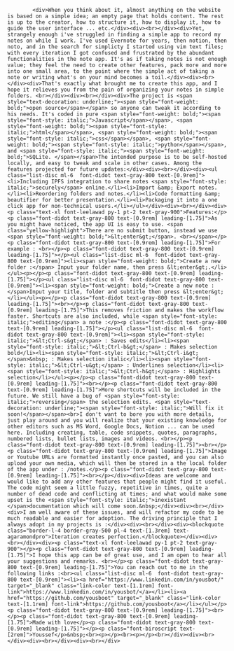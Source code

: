 
            
            
            
            
            
            
            
            <div>When you think about it, almost anything on the website is based on a simple idea; an empty page that holds content. The rest is up to the creator, how to structure it, how to display it, how to guide the user interface ... etc.</div><div><br></div><div>Yet, strangely enough i've struggled in finding a simple app to record my notes on while I work. I've used Evernote for years, then notion, then noto, and in the search for simplicty I started using vim text files; with every iteration I got confused and frustrated by the abundant functionalities in the note app. It's as if taking notes is not enough value; they feel the need to create other features, pack more and more into one small area, to the point where the simple act of taking a note or writing what's on your mind becomes a toil.</div><div><br></div><div>That's exactly what brought me to create this app, and I hope it relieves you from the pain of organizing your notes in simple folders. <br></div><div><br></div><div>The project is <span style="text-decoration: underline;"><span style="font-weight: bold;">open source</span></span> so anyone can tweak it according to his needs. It's coded in pure <span style="font-weight: bold;"><span style="font-style: italic;">Javascript</span></span>, <span style="font-weight: bold;"><span style="font-style: italic;">html</span></span>, <span style="font-weight: bold;"><span style="font-style: italic;">css</span></span>, <span style="font-weight: bold;"><span style="font-style: italic;">python</span></span>, and <span style="font-style: italic;"><span style="font-weight: bold;">SQLite. </span></span>The intended purpose is to be self-hosted locally, and easy to tweak and scale in other cases. Among the features projected for future updates:</div><div><br></div><div><ul class="list-disc ml-6  font-didot text-gray-800 text-[0.9rem]"><li>Including IPFS integration to share notes <span style="font-style: italic;">securely</span> online.</li><li>Import &amp; Export notes.</li><li>Reordering folders and notes.</li><li>Code formatting &amp; beautifier for better presentation.</li><li>Packaging it into a one click app for non-technical users.</li></ul></div><div><br></div><div><p class="text-xl font-leelawad py-1 pt-2 text-gray-900">Features:</p><p class="font-didot text-gray-800 text-[0.9rem] leading-[1.75]">As you might have noticed, the app UI is easy to use. <span class="yellow-highlight">There are no submit button, instead we use <span style="font-weight: bold;">&lt;enter&gt;</span>. <br></span></p><p class="font-didot text-gray-800 text-[0.9rem] leading-[1.75]">For example : <br></p><p class="font-didot text-gray-800 text-[0.9rem] leading-[1.75]"></p><ul class="list-disc ml-6  font-didot text-gray-800 text-[0.9rem]"><li><span style="font-weight: bold;">Create a new folder :</span> Input your folder name, then press &lt;enter&gt;.</li></ul><p></p><p class="font-didot text-gray-800 text-[0.9rem] leading-[1.75]"></p><ul class="list-disc ml-6  font-didot text-gray-800 text-[0.9rem]"><li><span style="font-weight: bold;">Create a new note : </span>Input your title, folder and subtitle then press &lt;enter&gt;</li></ul><p></p><p class="font-didot text-gray-800 text-[0.9rem] leading-[1.75]"><br></p><p class="font-didot text-gray-800 text-[0.9rem] leading-[1.75]">This removes friction and makes the workflow faster. Shortcuts are also included, while <span style="font-style: italic;">editing</span> a note :</p><p class="font-didot text-gray-800 text-[0.9rem] leading-[1.75]"></p><ul class="list-disc ml-6  font-didot text-gray-800 text-[0.9rem]"><li><span style="font-style: italic;">&lt;Ctrl-s&gt;</span> : Saves edits</li><li><span style="font-style: italic;">&lt;Ctrl-b&gt;</span> : Makes selection bold</li><li><span style="font-style: italic;">&lt;Ctrl-i&gt;</span>&nbsp; : Makes selection italic</li><li><span style="font-style: italic;">&lt;Ctrl-u&gt;</span> : Underlines selection</li><li><span style="font-style: italic;">&lt;Ctrl-h&gt;</span> : Highlights selection</li></ul><p></p><p class="font-didot text-gray-800 text-[0.9rem] leading-[1.75]"><br></p><p class="font-didot text-gray-800 text-[0.9rem] leading-[1.75]">More shortcuts will be included in the future. We still have a bug of <span style="font-style: italic;">reversing</span> the selection edits. <span style="text-decoration: underline;"><span style="font-style: italic;">Will fix it soon!</span></span><br>I don't want to bore you with more details, just play around and you will realize that your existing knowledge for other editors such as MS Word, Google Docs, Notion ... can be used here. Including creating, table, code snippets, quotes, paragraphs, numbered lists, bullet lists, images and videos. <br></p><p class="font-didot text-gray-800 text-[0.9rem] leading-[1.75]"><br></p><p class="font-didot text-gray-800 text-[0.9rem] leading-[1.75]">Image or Youtube URLs are formatted instantly once pasted, and you can also upload your own media, which will then be stored in a the local folder of the app under : /notes.</p><p class="font-didot text-gray-800 text-[0.9rem] leading-[1.75]"><br></p></div><div>Ideas are welcome and would like to add any other features that people might find it useful. The code might seem a little fuzzy, repetitive in times, quite a number of dead code and conflicting at times; and what would make some upset is the <span style="font-style: italic;">inexistant </span>documentation which will come soon.&nbsp;</div><div><br></div><div>I am well aware of these issues, and will refactor my code to be much readable and easier for adoption. The driving principle that I always adopt in my projects is :</div><div><br></div><div><blockquote class="border-l-4 border-gray-500 pl-4 text-[1.3rem] text-agaramondpro">Iteration creates perfection.</blockquote></div><div><br></div><div><p class="text-xl font-leelawad py-1 pt-2 text-gray-900"></p><p class="font-didot text-gray-800 text-[0.9rem] leading-[1.75]">I hope this app can be of great use, and I am open to hear all your suggestions and remarks. <br></p><p class="font-didot text-gray-800 text-[0.9rem] leading-[1.75]">You can reach out to me in the following links :<br><ul class="list-disc ml-6  font-didot text-gray-800 text-[0.9rem]"><li><a href="https://www.linkedin.com/in/yousbot/" target="_blank" class="link-color text-[1.1rem] font-link">https://www.linkedin.com/in/yousbot/</a></li><li><a href="https://github.com/yousboot" target="_blank" class="link-color text-[1.1rem] font-link">https://github.com/yousboot</a></li></ul></p><p class="font-didot text-gray-800 text-[0.9rem] leading-[1.75]"><br></p><p class="font-didot text-gray-800 text-[0.9rem] leading-[1.75]">Made with love</p><p class="font-didot text-gray-800 text-[0.9rem] leading-[1.75]"></p><p class="font-biroscript text-[2rem]">Youssef</p>&nbsp;<br><p></p><br><p></p><br></div><div><br></div><div><br></div><div><br></div>
          
          
          
          
          
          
          
          